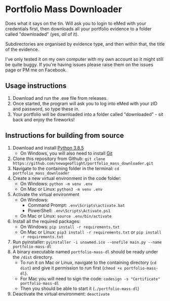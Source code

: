 # Portfolio Mass Downloader

Does what it says on the tin. Will ask you to login to eMed with your credentials first, then downloads all your portfolio evidence to a folder called "downloaded" (yes, *all* of it).

Subdirectories are organised by evidence type, and then within that, the title of the evidence.

I've only tested it on my own computer with my own account so it might still be quite buggy. If you're having issues please raise them on the issues page or PM me on Facebook.

## Usage instructions

1. Download and run the .exe file from releases.
2. Once started, the program will ask you to log into eMed with your zID and password, so type these in.
3. Your portfolio will be downloaded into a folder called "downloaded" - sit back and enjoy the fireworks!

## Instructions for building from source

1. Download and install [Python 3.8.5](https://www.python.org/downloads/release/python-385/)
    - On Windows, you will also need to install [Git](https://git-scm.com/downloads)
2. Clone this repository from Github: `git clone https://github.com/newageoflight/portfolio_mass_downloader.git`
3. Navigate to the containing folder in the terminal: `cd portfolio_mass_downloader`
4. Create a new virtual environment in the code folder:
    - On Windows: `python -m venv .env`
    - On Mac or Linux: `python3 -m venv .env`
5. Activate the virtual environment
    - On Windows:
        - Command Prompt: `.env\Scripts\activate.bat`
        - PowerShell: `.env\Scripts\Activate.ps1`
    - On Mac or Linux: `source .env/bin/activate`
6. Install all the required packages:
    - On Windows: `pip install -r requirements.txt`
    - On Mac or Linux: `pip3 install -r requirements.txt` or `pip install -r requirements.txt`
7. Run pyinstaller: `pyinstaller -i unswmed.ico --onefile main.py --name portfolio-mass-dl`
8. A binary executable named `portfolio-mass-dl` should be ready under the `/dist` directory.
    - To run it on Mac or Linux, navigate to the containing directory (`cd dist`) and give it permission to run first (`chmod +x portfolio-mass-dl`).
    - For Mac you will need to sign the code: `codesign -s "Certificate" portfolio-mass-dl`
    - Then you should be able to start it (`./portfolio-mass-dl`)
9. Deactivate the virtual environment: `deactivate`
